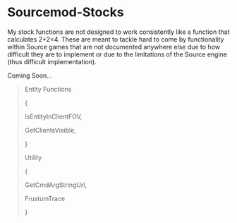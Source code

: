 # Sourcemod-Stocks

My stock functions are not designed to work consistently like a function that calculates 2+2=4.
These are meant to tackle hard to come by functionality within Source games that are not documented anywhere else due to how difficult they are to implement or due to the limitations of the Source engine (thus difficult implementation).
>
Coming Soon...
>Entity Functions 
>
>{
>
>    IsEntityInClientFOV,
>
>    GetClientsVisible,
>
>}
>
>Utility
>
>{
>
>    GetCmdArgStringUrl,
>
>    FrustumTrace
>
>}
